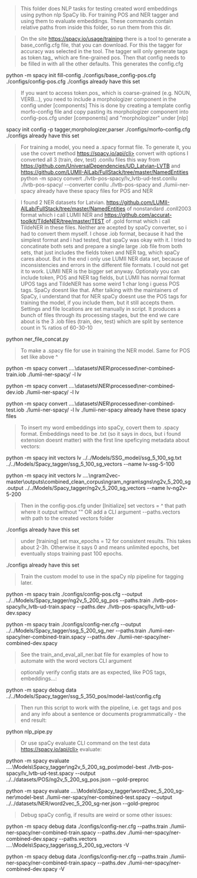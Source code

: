 >  This folder does NLP tasks for testing created word embeddings using python nlp SpaCy lib. For training POS and NER tagger and using them to evaluate embeddings.
These commands contain relative paths from inside this folder, so run them from this dir.

>  On the site https://spacy.io/usage/training there is a tool to generate a base_config.cfg file, that you can download. For this the tagger for accuracy was selected in the tool.
>  The tagger will only generate tags as token.tag_ which are fine-grained pos.
>  Then that config needs to be filled in with all the other defaults. This generates the config.cfg

python -m spacy init fill-config ./configs/base_config-pos.cfg ./configs/config-pos.cfg
./configs already have this set

>  If you want to access token.pos_ which is coarse-grained (e.g. NOUN, VERB...), you need to include a morphologizer component in the config under [components]
>  This is done by creating a template config morfo-config file and copy pasting its morphologizer component into config-pos.cfg under [components] and "morphologizer" under [nlp]

spacy init config -p tagger,morphologizer,parser ./configs/morfo-config.cfg
./configs already have this set

>  For training a model, you need a .spacy format file. To generate it, you use the covert method https://spacy.io/api/cli> convert with options
>  I converted all 3 (train, dev, test) .conllu files this way from https://github.com/UniversalDependencies/UD_Latvian-LVTB 
>  and https://github.com/LUMII-AILab/FullStack/tree/master/NamedEntities
python -m spacy convert ./lvtb-pos-spacy/lv_lvtb-ud-test.conllu ./lvtb-pos-spacy/ --converter conllu
./lvtb-pos-spacy and ./lumii-ner-spacy already have these spacy files for POS and NER

>  I found 2 NER datasets for Latvian. 
>  https://github.com/LUMII-AILab/FullStack/tree/master/NamedEntities of nonstandard .conll2003 format which i call LUMII NER and 
>  https://github.com/accurat-toolkit/TildeNER/tree/master/TEST of .gold format which i call TildeNER in these files.
>  Neither are acepted by spaCy converter, so i had to convert them myself. I chose .iob format, because it had the simplest format and i had tested, that spaCy was okay with it.
>  I tried to concatinate both sets and prepare a single large .iob file from both sets, that just includes the fields token and NER tag, which spaCy cares about. But in the end i only use LUMII NER data set, because of inconsistencies and errors in the different file formats. I could not get it to work. LUMII NER is the bigger set anyway.
>  Optionaly you can include token, POS and NER tag fields, but LUMII has normal format UPOS tags and TildeNER has some weird 1 char long i guess POS tags. SpaCy doesnt like that. 
>  After talking with the maintainers of SpaCy, i understand that for NER spaCy doesnt use the POS tags for training the model, if you include them, but it still accepts them.
>  Settings and file locations are set manually in script. It produces a bunch of files through its processing stages, but the end we care about is the 3 .iob files (train, dev, test)
>  which are split by sentence count in % ratios of 60-30-10

python ner_file_concat.py

>  To make a .spacy file for use in training the NER model. Same for POS set like above ^

python -m spacy convert ..\..\datasets\NER\processed\ner-combined-train.iob ./lumii-ner-spacy/ -l lv

python -m spacy convert ..\..\datasets\NER\processed\ner-combined-dev.iob ./lumii-ner-spacy/ -l lv

python -m spacy convert ..\..\datasets\NER\processed\ner-combined-test.iob ./lumii-ner-spacy/ -l lv
./lumii-ner-spacy already have these spacy files

>  To insert my word embeddings into spaCy, covert them to .spacy format. Embeddings need to be .txt (so it says in docs, but i found extension doesnt matter) with the first line speficying metadata about vectors:

python -m spacy init vectors lv ../../Models/SSG_model/ssg_5_100_sg.txt ../../Models/Spacy_tagger/ssg_5_100_sg_vectors --name lv-ssg-5-100

python -m spacy init vectors lv ..\..\ngram2vec-master\outputs\combined_clean_corpus\ngram_ngram\sgns\ng2v_5_200_sg.output ../../Models/Spacy_tagger/ng2v_5_200_sg_vectors --name lv-ng2v-5-200

>  Then in the config-pos.cfg under [Initialize] set vectors = ^ that path where it output without "" OR add a CLI argument --paths.vectors with path to the created vectors folder

./configs already have this set

>  under [training] set max_epochs = 12 for consistent results. This takes about 2-3h. Otherwise it says 0 and means unlimited epochs, bet eventually stops training past 100 epochs.

./configs already have this set

>  Train the custom model to use in the spaCy nlp pipeline for tagging later.

python -m spacy train ./configs/config-pos.cfg --output ../../Models/Spacy_tagger/ng2v_5_200_sg_pos --paths.train ./lvtb-pos-spacy/lv_lvtb-ud-train.spacy --paths.dev ./lvtb-pos-spacy/lv_lvtb-ud-dev.spacy

python -m spacy train ./configs/config-ner.cfg --output ../../Models/Spacy_tagger/ssg_5_200_sg_ner --paths.train ./lumii-ner-spacy/ner-combined-train.spacy --paths.dev ./lumii-ner-spacy/ner-combined-dev.spacy

> See the train_and_eval_all_ner.bat file for examples of how to automate with the word vectors CLI argument

> optionally verify config stats are as expected, like POS tags, embeddings...:

python -m spacy debug data ../../Models/Spacy_tagger/ssg_5_350_pos/model-last/config.cfg

>  Then run this script to work with the pipeline, i.e. get tags and pos and any info about a sentence or documents programmatically - the end result:

python nlp_pipe.py

>  Or use spaCy evaluate CLI command on the test data https://spacy.io/api/cli> evaluate:

python -m spacy evaluate ..\..\Models\Spacy_tagger\ng2v_5_200_sg_pos\model-best ./lvtb-pos-spacy/lv_lvtb-ud-test.spacy --output ../../datasets/POS/ng2v_5_200_sg_pos.json --gold-preproc

python -m spacy evaluate ..\..\Models\Spacy_tagger\word2vec_5_200_sg-ner\model-best ./lumii-ner-spacy/ner-combined-test.spacy --output ../../datasets/NER/word2vec_5_200_sg-ner.json --gold-preproc

>  Debug spaCy config, if results are weird or some other issues:

python -m spacy debug data ./configs/config-ner.cfg --paths.train ./lumii-ner-spacy/ner-combined-train.spacy --paths.dev ./lumii-ner-spacy/ner-combined-dev.spacy --paths.vectors ..\..\Models\Spacy_tagger\ssg_5_200_sg_vectors -V


python -m spacy debug data ./configs/config-ner.cfg --paths.train ./lumii-ner-spacy/ner-combined-train.spacy --paths.dev ./lumii-ner-spacy/ner-combined-dev.spacy -V


